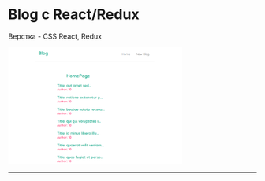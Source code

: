 # Blog c React/Redux
Верстка - CSS
React, Redux


<img src="https://github.com/FomichevIvan/BlogReactRedux/blob/master/img/firstpage.png" width="70%">
<hr>
